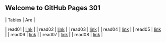 ## Welcome to GitHub Pages 301

|  Tables   |      Are      |

|  read01  | [link](https://mohammadaqel.github.io/Read-Nouts301/read01) |
|  read02  | [link](https://mohammadaqel.github.io/Read-Nouts301/read02) |
|  read03  | [link](https://mohammadaqel.github.io/Read-Nouts301/read03) |
|  read04  | [link](https://mohammadaqel.github.io/Read-Nouts301/read04) |
|  read05  | [link](https://mohammadaqel.github.io/Read-Nouts301/read05) |
|  read06  | [link](https://mohammadaqel.github.io/Read-Nouts301/read06) |
|  read07  | [link](https://mohammadaqel.github.io/Read-Nouts301/read07) |
|  read08  | [link](https://mohammadaqel.github.io/Read-Nouts301/read08) |